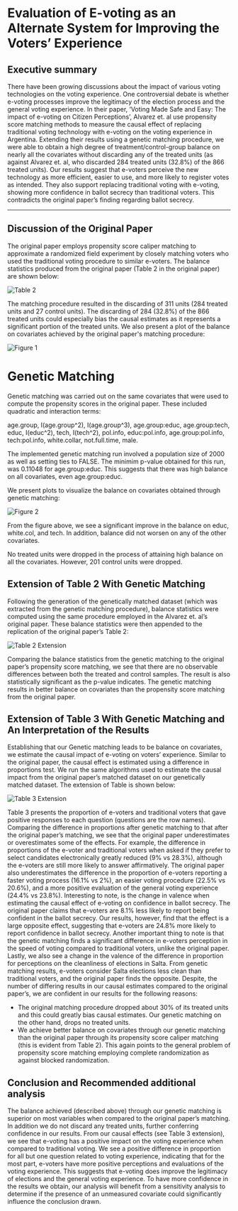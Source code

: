# Evaluation of E-voting as an Alternate System for Improving the Voters’ Experience

## Executive summary

There have been growing discussions about the impact of various voting technologies on the voting experience. One controversial debate is whether e-voting processes improve the legitimacy of the election process and the general voting experience. In their paper, ‘Voting Made Safe and Easy: The impact of e-voting on Citizen Perceptions’, Alvarez et. al use propensity score matching methods to measure the causal effect of replacing traditional voting technology with e-voting on the voting experience in Argentina. Extending their results using a genetic matching procedure, we were able to obtain a high degree of treatment/control-group balance on nearly all the covariates without discarding any of the treated units (as against Alvarez et. al, who discarded 284 treated units (32.8%) of the 866 treated units). Our results suggest that e-voters perceive the new technology as more efficient, easier to use, and more likely to register votes as intended. They also support replacing traditional voting with e-voting, showing more confidence in ballot secrecy than traditional voters. This contradicts the original paper’s finding regarding ballot secrecy. 

-----

## Discussion of the Original Paper
The original paper employs propensity score caliper matching to approximate a randomized field experiment by closely matching voters who used the traditional voting procedure to similar e-voters. The balance statistics produced from the original paper (Table 2 in the original paper) are shown below:

![Table 2](Original_Paper%20Balance_Statistics_Table.png)

The matching procedure resulted in the discarding of 311 units (284 treated units and 27 control units). The discarding of 284 (32.8%) of the 866 treated units could especially bias the causal estimates as it represents a significant portion of the treated units. We also present a plot of the balance on covariates achieved by the original paper's matching procedure:

![Figure 1](original_paper_balance_on_covariates.png)

# Genetic Matching

Genetic matching was carried out on the same covariates that were used to compute the propensity scores in the original paper. These included quadratic and interaction terms:

age.group, I(age.group^2), I(age.group^3), age.group:educ, age.group:tech, educ, I(educ^2), tech, I(tech^2), pol.info, educ:pol.info, age.group:pol.info, tech:pol.info, white.collar, not.full.time, male.

The implemented genetic matching run involved a population size of 2000 as well as setting ties to FALSE. The minimim p-value obtained for this run, was 0.11048 for age.group:educ. This suggests that there was high balance on all covariates, even age.group:educ.

We present plots to visualize the balance on covariates obtained through genetic matching:

![Figure 2](genetic_matching_balance_on_covariates.png)

From the figure above, we see a significant improve in the balance on educ, white.col, and tech. In addition, balance did not worsen on any of the other covariates.

No treated units were dropped in the process of attaining high balance on all the covariates. However, 201 control units were dropped.

## Extension of Table 2 With Genetic Matching

Following the generation of the genetically matched dataset (which was extracted from the genetic matching procedure), balance statistics were computed using the same procedure employed in the Alvarez et. al’s original paper. These balance statistics were then appended to the replication of the original paper’s Table 2:

![Table 2 Extension](genetic_matching_tab2_extension.png)

Comparing the balance statistics from the genetic matching to the original paper’s propensity score matching, we see that there are no observable differences between both the treated and control samples. The result is also statistically significant as the p-value indicates. The genetic matching results in better balance on covariates than the propensity score matching from the original paper. 

## Extension of Table 3 With Genetic Matching and An Interpretation of the Results

Establishing that our Genetic matching leads to be balance on covariates, we estimate the causal impact of e-voting on voters’ experience. Similar to the original paper, the causal effect is estimated using a difference in proportions test. We run the same algorithms used to estimate the causal impact from the original paper’s matched dataset on our genetically matched dataset. The extension of Table is shown below:

![Table 3 Extension](genetic_matching_tab3_extension.png)

Table 3 presents the proportion of e-voters and traditional voters that gave positive responses to each question (questions are the row names). Comparing the difference in proportions after genetic matching to that after the original paper’s matching, we see that the original paper underestimates or overestimates some of the effects. For example, the difference in proportions of the e-voter and traditional voters when asked if they prefer to select candidates electronically greatly reduced (9% vs 28.3%), although the e-voters are still more likely to answer affirmatively. The original paper also underestimates the difference in the proportion of e-voters reporting a faster voting process (16.1% vs 2%), an easier voting procedure (22.5% vs 20.6%), and a more positive evaluation of the general voting experience (24.4% vs 23.8%). Interesting to note, is the change in valence when estimating the causal effect of e-voting on confidence in ballot secrecy. The original paper claims that e-voters are 8.1% less likely to report being confident in the ballot secrecy. Our results, however, find that the effect is a large opposite effect, suggesting that e-voters are 24.8% more likely to report confidence in ballot secrecy. Another important thing to note is that the genetic matching finds a significant difference in e-voters perception in the speed of voting compared to traditional voters, unlike the original paper. Lastly, we also see a change in the valence of the difference in proportion for perceptions on the cleanliness of elections in Salta. From  genetic matching results, e-voters consider Salta elections less clean than traditional voters, and the original paper finds the opposite. Despite, the number of differing results in our causal estimates compared to the original paper’s, we are confident in our results for the following reasons:

* The original matching procedure dropped about 30% of its treated units and this could greatly bias causal estimates. Our genetic matching on the other hand, drops no treated units.
* We achieve better balance on covariates through our genetic matching than the original paper through its propensity score caliper matching (this is evident from Table 2). This again points to the general problem of propensity score matching employing complete randomization as against blocked randomization.

## Conclusion and Recommended additional analysis
The balance achieved (described above) through our genetic matching is superior on most variables when compared to the original paper’s matching. In addition we do not discard any treated units, further conferring confidence in our results. From our causal effects (see Table 3 extension), we see that e-voting has a positive impact on the voting experience when compared to traditional voting. We see a positive difference in proportion for all but one question related to voting experience, indicating that for the most part, e-voters have more positive perceptions and evaluations of the voting experience. This suggests that e-voting does improve the legitimacy of elections and the general voting experience. To have more confidence in the results we obtain, our analysis will benefit from a sensitivity analysis to determine if the presence of an unmeasured covariate could significantly influence the conclusion drawn. 




